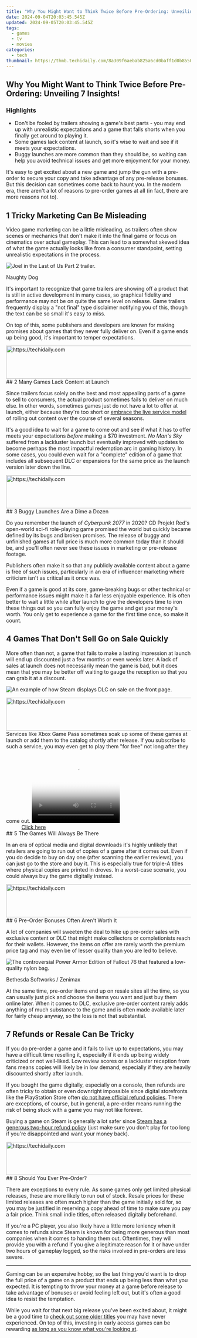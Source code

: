 ```yaml
---
title: "Why You Might Want to Think Twice Before Pre-Ordering: Unveiling 7 Insights!"
date: 2024-09-04T20:03:45.545Z
updated: 2024-09-05T20:03:45.545Z
tags:
  - games
  - tv
  - movies
categories:
  - tech
thumbnail: https://thmb.techidaily.com/8a309f6aebab825a6cd0baff1d0b8550d45fadce34f31fb21e5a5f2109ae3299.jpg
---
```


## Why You Might Want to Think Twice Before Pre-Ordering: Unveiling 7 Insights!

### Highlights

* Don't be fooled by trailers showing a game's best parts - you may end up with unrealistic expectations and a game that falls shorts when you finally get around to playing it.
* Some games lack content at launch, so it's wise to wait and see if it meets your expectations.
* Buggy launches are more common than they should be, so waiting can help you avoid technical issues and get more enjoyment for your money.

 It's easy to get excited about a new game and jump the gun with a pre-order to secure your copy and take advantage of any pre-release bonuses. But this decision can sometimes come back to haunt you. In the modern era, there aren't a lot of reasons to pre-order games at all (in fact, there are more reasons not to).

## 1  Tricky Marketing Can Be Misleading 

 Video game marketing can be a little misleading, as trailers often show scenes or mechanics that don't make it into the final game or focus on cinematics over actual gameplay. This can lead to a somewhat skewed idea of what the game actually looks like from a consumer standpoint, setting unrealistic expectations in the process.

![Joel in the Last of Us Part 2 trailer.](https://static1.howtogeekimages.com/wordpress/wp-content/uploads/2024/06/mixcollage-05-jun-2024-12-23-pm-2168.jpg) 

Naughty Dog

 It's important to recognize that game trailers are showing off a product that is still in active development in many cases, so graphical fidelity and performance may not be on quite the same level on release. Game trailers frequently display a "not final" type disclaimer notifying you of this, though the text can be so small it's easy to miss.

 On top of this, some publishers and developers are known for making promises about games that they never fully deliver on. Even if a game ends up being good, it's important to temper expectations.

<!-- affiliate ads begin -->
<a href="https://appsumo.8odi.net/c/5597632/2087485/7443" target="_top" id="2087485">
  <img src="//a.impactradius-go.com/display-ad/7443-2087485" border="0" alt="https://techidaily.com" width="728" height="90"/>
</a>
<img height="0" width="0" src="https://appsumo.8odi.net/i/5597632/2087485/7443" style="position:absolute;visibility:hidden;" border="0" />
<!-- affiliate ads end -->
## 2  Many Games Lack Content at Launch 

 Since trailers focus solely on the best and most appealing parts of a game to sell to consumers, the actual product sometimes fails to deliver on much else. In other words, sometimes games just do not have a lot to offer at launch, either because they're too short or [embrace the live service model](https://facebook-video-share.techidaily.com/unleashing-creativity-mastering-the-art-of-360-degree-videography-for-youtube-for-2024/) of rolling out content over the course of several seasons.

 It's a good idea to wait for a game to come out and see if what it has to offer meets your expectations _before_ making a $70 investment. _No Man's Sky_ suffered from a lackluster launch but eventually improved with updates to become perhaps the most impactful redemption arc in gaming history. In some cases, you could even wait for a "complete" edition of a game that includes all subsequent DLC or expansions for the same price as the launch version later down the line.

<!-- affiliate ads begin -->
<a href="https://aligracehair.sjv.io/c/5597632/1902294/19272" target="_top" id="1902294">
  <img src="//a.impactradius-go.com/display-ad/19272-1902294" border="0" alt="https://techidaily.com" width="728" height="90"/>
</a>
<img height="0" width="0" src="https://aligracehair.sjv.io/i/5597632/1902294/19272" style="position:absolute;visibility:hidden;" border="0" />
<!-- affiliate ads end -->
## 3  Buggy Launches Are a Dime a Dozen 

 Do you remember the launch of _Cyberpunk 2077_ in 2020? CD Projekt Red's open-world sci-fi role-playing game promised the world but quickly became defined by its bugs and broken promises. The release of buggy and unfinished games at full price is much more common today than it should be, and you'll often never see these issues in marketing or pre-release footage.

 Publishers often make it so that any publicly available content about a game is free of such issues, particularly in an era of influencer marketing where criticism isn't as critical as it once was.

 Even if a game is good at its core, game-breaking bugs or other technical or performance issues might make it a far less enjoyable experience. It is often better to wait a little while after launch to give the developers time to iron these things out so you can fully enjoy the game and get your money's worth. You only get to experience a game for the first time once, so make it count.

## 4  Games That Don't Sell Go on Sale Quickly 

 More often than not, a game that fails to make a lasting impression at launch will end up discounted just a few months or even weeks later. A lack of sales at launch does not necessarily mean the game is bad, but it does mean that you may be better off waiting to gauge the reception so that you can grab it at a discount.

![An example of how Steam displays DLC on sale on the front page.](https://static1.howtogeekimages.com/wordpress/wp-content/uploads/2022/06/SteamDLC2.jpg) 

<!-- affiliate ads begin -->
<a href="https://aligracehair.sjv.io/c/5597632/1997695/19272" target="_top" id="1997695">
  <img src="//a.impactradius-go.com/display-ad/19272-1997695" border="0" alt="https://techidaily.com" width="728" height="90"/>
</a>
<img height="0" width="0" src="https://aligracehair.sjv.io/i/5597632/1997695/19272" style="position:absolute;visibility:hidden;" border="0" />
<!-- affiliate ads end -->
 Services like Xbox Game Pass sometimes soak up some of these games at launch or add them to the catalog shortly after release. If you subscribe to such a service, you may even get to play them "for free" not long after they come out.

<!-- affiliate ads begin -->
<span id="1265663">
					<video width="240" height="200" style="cursor:pointer"
           poster="//a.impactradius-go.com/display-clicktoplayimage/1265663.png"
           onclick="if(!this.playClicked){this.play();this.setAttribute('controls',true);this.playClicked=true;}">
	   <source src="//a.impactradius-go.com/display-ad/4482-1265663">
	   <img src="//a.impactradius-go.com/display-clicktoplayimage/1265663.png" style="border: none; height: 100%; width: 100%; object-fit: contain">
	</video>
	<div style="width:150px;text-align:center"><a href="javascript:window.open(decodeURIComponent('https%3A%2F%2Fmartinic.evyy.net%2Fc%2F5597632%2F1265663%2F4482'), '_blank');void(0);">Click here</a></div>
</span>
<img height="0" width="0" src="https://imp.pxf.io/i/5597632/1265663/4482" style="position:absolute;visibility:hidden;" border="0" />
<!-- affiliate ads end -->
## 5  The Games Will Always Be There 

 In an era of optical media and digital downloads it's highly unlikely that retailers are going to run out of copies of a game after it comes out. Even if you do decide to buy on day one (after scanning the earlier reviews), you can just go to the store and buy it. This is especially true for triple-A titles where physical copies are printed in droves. In a worst-case scenario, you could always buy the game digitally instead.

<!-- affiliate ads begin -->
<a href="https://appsumo.8odi.net/c/5597632/2030370/7443" target="_top" id="2030370">
  <img src="//a.impactradius-go.com/display-ad/7443-2030370" border="0" alt="https://techidaily.com" width="728" height="90"/>
</a>
<img height="0" width="0" src="https://appsumo.8odi.net/i/5597632/2030370/7443" style="position:absolute;visibility:hidden;" border="0" />
<!-- affiliate ads end -->
## 6  Pre-Order Bonuses Often Aren't Worth It 

 A lot of companies will sweeten the deal to hike up pre-order sales with exclusive content or DLC that might make collectors or completionists reach for their wallets. However, the items on offer are rarely worth the premium price tag and may even be of lesser quality than you are led to believe.

![The controversial Power Armor Edition of Fallout 76 that featured a low-quality nylon bag.](https://static1.howtogeekimages.com/wordpress/wp-content/uploads/2024/06/espakeuedkxvtdvuxevagg.jpg) 

Bethesda Softworks / Zenimax

 At the same time, pre-order items end up on resale sites all the time, so you can usually just pick and choose the items you want and just buy them online later. When it comes to DLC, exclusive pre-order content rarely adds anything of much substance to the game and is often made available later for fairly cheap anyway, so the loss is not that substantial.

## 7  Refunds or Resale Can Be Tricky 

 If you do pre-order a game and it fails to live up to expectations, you may have a difficult time reselling it, especially if it ends up being widely criticized or not well-liked. Low review scores or a lackluster reception from fans means copies will likely be in low demand, especially if they are heavily discounted shortly after launch.

 If you bought the game digitally, especially on a console, then refunds are often tricky to obtain or even downright impossible since digital storefronts like the PlayStation Store often [do not have official refund policies](https://screen-mirroring-recording.techidaily.com/updated-eyesharp-hd-high-definition-chromecasting-for-2024/). There are exceptions, of course, but in general, a pre-order means running the risk of being stuck with a game you may not like forever.

 Buying a game on Steam is generally a lot safer since [Steam has a generous two-hour refund policy](https://fox-glue.techidaily.com/updated-unveiling-3d-lut-design-techniques-for-2024/) (just make sure you don't play for too long if you're disappointed and want your money back).

<!-- affiliate ads begin -->
<a href="https://imp.i357552.net/c/5597632/863035/11832" target="_top" id="863035">
  <img src="//a.impactradius-go.com/display-ad/11832-863035" border="0" alt="https://techidaily.com" width="728" height="90"/>
</a>
<img height="0" width="0" src="https://imp.i357552.net/i/5597632/863035/11832" style="position:absolute;visibility:hidden;" border="0" />
<!-- affiliate ads end -->
## 8  Should You Ever Pre-Order? 

 There are exceptions to every rule. As some games only get limited physical releases, these are more likely to run out of stock. Resale prices for these limited releases are often much higher than the game initially sold for, so you may be justified in reserving a copy ahead of time to make sure you pay a fair price. Think small indie titles, often released digitally beforehand.

 If you're a PC player, you also likely have a little more leniency when it comes to refunds since Steam is known for being more generous than most companies when it comes to handing them out. Oftentimes, they will provide you with a refund if you give a legitimate reason for it or have under two hours of gameplay logged, so the risks involved in pre-orders are less severe.

---

 Gaming can be an expensive hobby, so the last thing you'd want is to drop the full price of a game on a product that ends up being less than what you expected. It is tempting to throw your money at a game before release to take advantage of bonuses or avoid feeling left out, but it's often a good idea to resist the temptation.

 While you wait for that next big release you've been excited about, it might be a good time to [check out some older titles](https://screen-activity-recording.techidaily.com/streamline-control-switch-pro-in-steam-play/) you may have never experienced. On top of this, investing in early access games can be rewarding [as long as you know what you're looking at](https://some-guidance.techidaily.com/in-2024-the-watchers-whispers-essential-websites-for-got-sound-files/).

<ins class="adsbygoogle"
     style="display:block"
     data-ad-format="autorelaxed"
     data-ad-client="ca-pub-7571918770474297"
     data-ad-slot="1223367746"></ins>



<ins class="adsbygoogle"
     style="display:block"
     data-ad-client="ca-pub-7571918770474297"
     data-ad-slot="8358498916"
     data-ad-format="auto"
     data-full-width-responsive="true"></ins>



